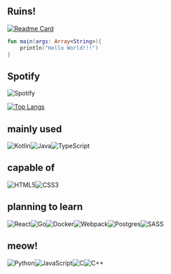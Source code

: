 
## Ruins!
[![Readme Card](https://github-readme-stats.vercel.app/api/pin/?username=A-Bins&repo=Ruins)](https://github.com/A-Bins/Ruins)

```kt
fun main(args: Array<String>){
    println("Hello World!!!")
}
```


## Spotify

<img alt="Spotify" src="https://img.shields.io/badge/Spotify-1ED760?style=for-the-badge&logo=spotify&logoColor=white" />


[![Top Langs](https://github-readme-stats-56wilbndq.vercel.app/api/top-langs/?username=A-Bins&exclude_repo=Mine,Agora,Bhat,BluePrint,DeadBody&count_private=true&layout=compact&theme=radical&show_icons=true)](https://github.com/anuraghazra/github-readme-stats)



## mainly used
<img alt="Kotlin" src="https://img.shields.io/badge/kotlin-%230095D5.svg?&style=for-the-badge&logo=kotlin&logoColor=white"/><img alt="Java" src="https://img.shields.io/badge/java-%23ED8B00.svg?&style=for-the-badge&logo=java&logoColor=white"/><img alt="TypeScript" src="https://img.shields.io/badge/typescript-%23007ACC.svg?&style=for-the-badge&logo=typescript&logoColor=white"/>



## capable of
<img alt="HTML5" src="https://img.shields.io/badge/html5-%23E34F26.svg?&style=for-the-badge&logo=html5&logoColor=white"/><img alt="CSS3" src="https://img.shields.io/badge/css3-%231572B6.svg?&style=for-the-badge&logo=css3&logoColor=white"/>

## planning to learn
<img alt="React" src="https://img.shields.io/badge/react-%2320232a.svg?&style=for-the-badge&logo=react&logoColor=%2361DAFB"/><img alt="Go" src="https://img.shields.io/badge/go-%2300ADD8.svg?&style=for-the-badge&logo=go&logoColor=white"/><img alt="Docker" src="https://img.shields.io/badge/docker-%230db7ed.svg?&style=for-the-badge&logo=docker&logoColor=white"/><img alt="Webpack" src="https://img.shields.io/badge/webpack-%238DD6F9.svg?&style=for-the-badge&logo=webpack&logoColor=black" /><img alt="Postgres" src ="https://img.shields.io/badge/postgres-%23316192.svg?&style=for-the-badge&logo=postgresql&logoColor=white"/><img alt="SASS" src="https://img.shields.io/badge/SASS-hotpink.svg?&style=for-the-badge&logo=SASS&logoColor=white"/>



## meow!
<img alt="Python" src="https://img.shields.io/badge/python-%2314354C.svg?&style=for-the-badge&logo=python&logoColor=white"/><img alt="JavaScript" src="https://img.shields.io/badge/javascript-%23323330.svg?&style=for-the-badge&logo=javascript&logoColor=%23F7DF1E"/><img alt="C" src="https://img.shields.io/badge/c-%2300599C.svg?&style=for-the-badge&logo=c&logoColor=white"/><img alt="C++" src="https://img.shields.io/badge/c++-%2300599C.svg?&style=for-the-badge&logo=c%2B%2B&ogoColor=white"/>



